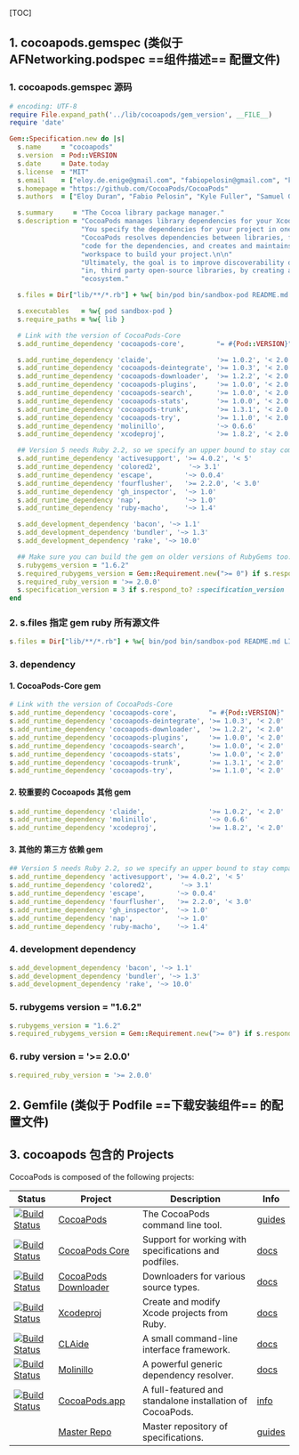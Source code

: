 [TOC]



## 1. cocoapods.gemspec  (类似于 AFNetworking.podspec ==组件描述== 配置文件)

### 1. cocoapods.gemspec 源码

```ruby
# encoding: UTF-8
require File.expand_path('../lib/cocoapods/gem_version', __FILE__)
require 'date'

Gem::Specification.new do |s|
  s.name     = "cocoapods"
  s.version  = Pod::VERSION
  s.date     = Date.today
  s.license  = "MIT"
  s.email    = ["eloy.de.enige@gmail.com", "fabiopelosin@gmail.com", "kyle@fuller.li", "segiddins@segiddins.me"]
  s.homepage = "https://github.com/CocoaPods/CocoaPods"
  s.authors  = ["Eloy Duran", "Fabio Pelosin", "Kyle Fuller", "Samuel Giddins"]

  s.summary     = "The Cocoa library package manager."
  s.description = "CocoaPods manages library dependencies for your Xcode project.\n\n"     \
                  "You specify the dependencies for your project in one easy text file. "  \
                  "CocoaPods resolves dependencies between libraries, fetches source "     \
                  "code for the dependencies, and creates and maintains an Xcode "         \
                  "workspace to build your project.\n\n"                                   \
                  "Ultimately, the goal is to improve discoverability of, and engagement " \
                  "in, third party open-source libraries, by creating a more centralized " \
                  "ecosystem."

  s.files = Dir["lib/**/*.rb"] + %w{ bin/pod bin/sandbox-pod README.md LICENSE CHANGELOG.md }

  s.executables   = %w{ pod sandbox-pod }
  s.require_paths = %w{ lib }

  # Link with the version of CocoaPods-Core
  s.add_runtime_dependency 'cocoapods-core',        "= #{Pod::VERSION}"

  s.add_runtime_dependency 'claide',                '>= 1.0.2', '< 2.0'
  s.add_runtime_dependency 'cocoapods-deintegrate', '>= 1.0.3', '< 2.0'
  s.add_runtime_dependency 'cocoapods-downloader',  '>= 1.2.2', '< 2.0'
  s.add_runtime_dependency 'cocoapods-plugins',     '>= 1.0.0', '< 2.0'
  s.add_runtime_dependency 'cocoapods-search',      '>= 1.0.0', '< 2.0'
  s.add_runtime_dependency 'cocoapods-stats',       '>= 1.0.0', '< 2.0'
  s.add_runtime_dependency 'cocoapods-trunk',       '>= 1.3.1', '< 2.0'
  s.add_runtime_dependency 'cocoapods-try',         '>= 1.1.0', '< 2.0'
  s.add_runtime_dependency 'molinillo',             '~> 0.6.6'
  s.add_runtime_dependency 'xcodeproj',             '>= 1.8.2', '< 2.0'

  ## Version 5 needs Ruby 2.2, so we specify an upper bound to stay compatible with system ruby
  s.add_runtime_dependency 'activesupport', '>= 4.0.2', '< 5'
  s.add_runtime_dependency 'colored2',       '~> 3.1'
  s.add_runtime_dependency 'escape',        '~> 0.0.4'
  s.add_runtime_dependency 'fourflusher',   '>= 2.2.0', '< 3.0'
  s.add_runtime_dependency 'gh_inspector',  '~> 1.0'
  s.add_runtime_dependency 'nap',           '~> 1.0'
  s.add_runtime_dependency 'ruby-macho',    '~> 1.4'

  s.add_development_dependency 'bacon', '~> 1.1'
  s.add_development_dependency 'bundler', '~> 1.3'
  s.add_development_dependency 'rake', '~> 10.0'

  ## Make sure you can build the gem on older versions of RubyGems too:
  s.rubygems_version = "1.6.2"
  s.required_rubygems_version = Gem::Requirement.new(">= 0") if s.respond_to? :required_rubygems_version=
  s.required_ruby_version = '>= 2.0.0'
  s.specification_version = 3 if s.respond_to? :specification_version
end
```

### 2. s.files 指定 gem ruby 所有源文件

```ruby
s.files = Dir["lib/**/*.rb"] + %w{ bin/pod bin/sandbox-pod README.md LICENSE CHANGELOG.md }
```

### 3. dependency

#### 1. CocoaPods-Core gem

```ruby
# Link with the version of CocoaPods-Core
s.add_runtime_dependency 'cocoapods-core',        "= #{Pod::VERSION}"
s.add_runtime_dependency 'cocoapods-deintegrate', '>= 1.0.3', '< 2.0'
s.add_runtime_dependency 'cocoapods-downloader',  '>= 1.2.2', '< 2.0'
s.add_runtime_dependency 'cocoapods-plugins',     '>= 1.0.0', '< 2.0'
s.add_runtime_dependency 'cocoapods-search',      '>= 1.0.0', '< 2.0'
s.add_runtime_dependency 'cocoapods-stats',       '>= 1.0.0', '< 2.0'
s.add_runtime_dependency 'cocoapods-trunk',       '>= 1.3.1', '< 2.0'
s.add_runtime_dependency 'cocoapods-try',         '>= 1.1.0', '< 2.0'
```

#### 2. 较重要的 Cocoapods 其他 gem

```ruby
s.add_runtime_dependency 'claide',                '>= 1.0.2', '< 2.0'
s.add_runtime_dependency 'molinillo',             '~> 0.6.6'
s.add_runtime_dependency 'xcodeproj',             '>= 1.8.2', '< 2.0'
```

#### 3. 其他的 第三方 依赖 gem

```ruby
## Version 5 needs Ruby 2.2, so we specify an upper bound to stay compatible with system ruby
s.add_runtime_dependency 'activesupport', '>= 4.0.2', '< 5'
s.add_runtime_dependency 'colored2',       '~> 3.1'
s.add_runtime_dependency 'escape',        '~> 0.0.4'
s.add_runtime_dependency 'fourflusher',   '>= 2.2.0', '< 3.0'
s.add_runtime_dependency 'gh_inspector',  '~> 1.0'
s.add_runtime_dependency 'nap',           '~> 1.0'
s.add_runtime_dependency 'ruby-macho',    '~> 1.4'
```

### 4. development dependency

```ruby
s.add_development_dependency 'bacon', '~> 1.1'
s.add_development_dependency 'bundler', '~> 1.3'
s.add_development_dependency 'rake', '~> 10.0'
```

### 5. rubygems version = "1.6.2"

```ruby
s.rubygems_version = "1.6.2"
s.required_rubygems_version = Gem::Requirement.new(">= 0") if s.respond_to? :required_rubygems_version=
```

### 6. ruby version = '>= 2.0.0'

```ruby
s.required_ruby_version = '>= 2.0.0'
```


## 2. Gemfile (类似于 Podfile ==下载安装组件== 的配置文件)





## 3. cocoapods 包含的 Projects

CocoaPods is composed of the following projects:

| Status                                                       | Project                                                      | Description                                               | Info                                                         |
| ------------------------------------------------------------ | ------------------------------------------------------------ | --------------------------------------------------------- | ------------------------------------------------------------ |
| [![Build Status](https://camo.githubusercontent.com/dfeb5d3186a7fd518e57e5279f2714b883091ad5/687474703a2f2f696d672e736869656c64732e696f2f7472617669732f436f636f61506f64732f436f636f61506f64732f6d61737465722e7376673f7374796c653d666c6174)](https://travis-ci.org/CocoaPods/CocoaPods) | [CocoaPods](https://github.com/CocoaPods/CocoaPods)          | The CocoaPods command line tool.                          | [guides](https://guides.cocoapods.org/)                      |
| [![Build Status](https://camo.githubusercontent.com/c264b470965d85d43b8794ae695985425849977b/687474703a2f2f696d672e736869656c64732e696f2f7472617669732f436f636f61506f64732f436f72652f6d61737465722e7376673f7374796c653d666c6174)](https://travis-ci.org/CocoaPods/Core) | [CocoaPods Core](https://github.com/CocoaPods/Core)          | Support for working with specifications and podfiles.     | [docs](https://guides.cocoapods.org/contributing/components.html) |
| [![Build Status](https://camo.githubusercontent.com/596cdc908123b1df24d89ea9c792067ef0861ec2/687474703a2f2f696d672e736869656c64732e696f2f7472617669732f436f636f61506f64732f636f636f61706f64732d646f776e6c6f616465722f6d61737465722e7376673f7374796c653d666c6174)](https://travis-ci.org/CocoaPods/cocoapods-downloader) | [CocoaPods Downloader](https://github.com/CocoaPods/cocoapods-downloader) | Downloaders for various source types.                     | [docs](https://www.rubydoc.info/gems/cocoapods-downloader)   |
| [![Build Status](https://camo.githubusercontent.com/f2b78c75c27a98a6c9d626b3ff921d501faec88b/687474703a2f2f696d672e736869656c64732e696f2f7472617669732f436f636f61506f64732f58636f646570726f6a2f6d61737465722e7376673f7374796c653d666c6174)](https://travis-ci.org/CocoaPods/Xcodeproj) | [Xcodeproj](https://github.com/CocoaPods/Xcodeproj)          | Create and modify Xcode projects from Ruby.               | [docs](https://www.rubydoc.info/gems/xcodeproj)              |
| [![Build Status](https://camo.githubusercontent.com/f6098bc5922b8b855794c68cf6fb1359634065f1/687474703a2f2f696d672e736869656c64732e696f2f7472617669732f436f636f61506f64732f434c416964652f6d61737465722e7376673f7374796c653d666c6174)](https://travis-ci.org/CocoaPods/CLAide) | [CLAide](https://github.com/CocoaPods/CLAide)                | A small command-line interface framework.                 | [docs](https://www.rubydoc.info/gems/claide)                 |
| [![Build Status](https://camo.githubusercontent.com/be9619de10eb29eb627ca1167d64bb179d868b52/687474703a2f2f696d672e736869656c64732e696f2f7472617669732f436f636f61506f64732f4d6f6c696e696c6c6f2f6d61737465722e7376673f7374796c653d666c6174)](https://travis-ci.org/CocoaPods/Molinillo) | [Molinillo](https://github.com/CocoaPods/Molinillo)          | A powerful generic dependency resolver.                   | [docs](https://www.rubydoc.info/gems/molinillo)              |
| [![Build Status](https://camo.githubusercontent.com/45c036a9f96db7b7f2e744ab44b81878b2204bec/687474703a2f2f696d672e736869656c64732e696f2f7472617669732f436f636f61506f64732f436f636f61506f64732d6170702f6d61737465722e7376673f7374796c653d666c6174)](https://travis-ci.org/CocoaPods/CocoaPods-app) | [CocoaPods.app](https://github.com/CocoaPods/CocoaPods-app)  | A full-featured and standalone installation of CocoaPods. | [info](https://cocoapods.org/app)                            |
|                                                              | [Master Repo](https://github.com/CocoaPods/Specs)            | Master repository of specifications.                      | [guides](https://guides.cocoapods.org/making/specs-and-specs-repo.html) |

